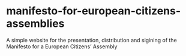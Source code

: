 # manifesto-for-european-citizens-assemblies
A simple website for the presentation, distribution and sigining of the Manifesto for a European Citizens’ Assembly